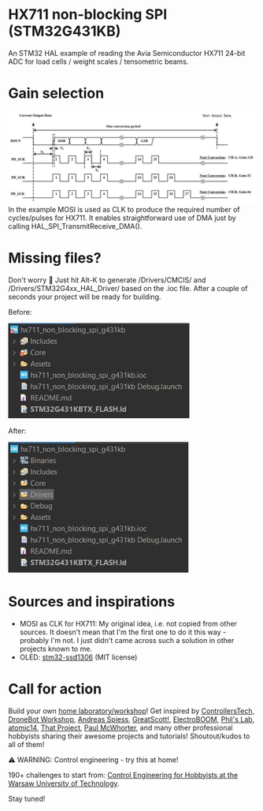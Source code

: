 # HX711 non-blocking SPI (STM32G431KB)
 An STM32 HAL example of reading the Avia Semiconductor HX711 24-bit ADC for load cells / weight scales / tensometric beams.

# Gain selection
![AVIA Semiconductor HX711 24-Bit Analog-to-Digital Converter (ADC) for Weigh Scales: Fig.2 Data output, input and gain selection timing and control](/Assets/Images/hx711_gain_selection.JPG)
In the example MOSI is used as CLK to produce the required number of cycles/pulses for HX711. It enables straightforward use of DMA just by calling HAL_SPI_TransmitReceive_DMA().

# Missing files?
Don't worry :slightly_smiling_face: Just hit Alt-K to generate /Drivers/CMCIS/ and /Drivers/STM32G4xx_HAL_Driver/ based on the .ioc file. After a couple of seconds your project will be ready for building.

Before:

![screenshot of the imported CubeIDE project](/Assets/Images/before.JPG)

After:

![screenshot after generating the code and building the project](/Assets/Images/after.JPG)

# Sources and inspirations
* MOSI as CLK for HX711: My original idea, i.e. not copied from other sources. It doesn't mean that I'm the first one to do it this way - probably I'm not. I just didn't came across such a solution in other projects known to me.
* OLED: [stm32-ssd1306](https://github.com/afiskon/stm32-ssd1306) (MIT license)

# Call for action
Build your own [home laboratory/workshop](http://ufnalski.edu.pl/control_engineering_for_hobbyists/2024_dzien_otwarty_we/Dzien_Otwarty_WE_2024_Control_Engineering_for_Hobbyists.pdf)! Get inspired by [ControllersTech](https://www.youtube.com/@ControllersTech), [DroneBot Workshop](https://www.youtube.com/@Dronebotworkshop), [Andreas Spiess](https://www.youtube.com/@AndreasSpiess), [GreatScott!](https://www.youtube.com/@greatscottlab), [ElectroBOOM](https://www.youtube.com/@ElectroBOOM), [Phil's Lab](https://www.youtube.com/@PhilsLab), [atomic14](https://www.youtube.com/@atomic14), [That Project](https://www.youtube.com/@ThatProject), [Paul McWhorter](https://www.youtube.com/@paulmcwhorter), and many other professional hobbyists sharing their awesome projects and tutorials! Shoutout/kudos to all of them!

:warning: WARNING: Control engineering - try this at home!

190+ challenges to start from: [Control Engineering for Hobbyists at the Warsaw University of Technology](http://ufnalski.edu.pl/control_engineering_for_hobbyists/Control_Engineering_for_Hobbyists_list_of_challenges.pdf).

Stay tuned!
